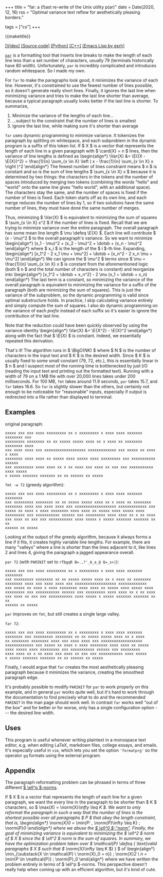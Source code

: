 +++
title = "far: a (f)ast re-write of the Unix utility p(ar)"
date = Date(2020, 12, 16)
rss = "Optimal variance text reflow for aesthetically pleasing borders."

tags = ["cs"]
+++

{{maketitle}}

[[Video]](https://youtu.be/H3Agto3ZSnk)
[[Source code]](https://github.com/stephen-huan/inflow)
[[Python]]({{assets}}/far.py)
[[C++]]({{assets}}/far.cpp)
[[Emacs Lisp by esrh]](https://github.com/eshrh/far.el)

[`par`](http://www.nicemice.net/par/) is a formatting tool that inserts line
breaks to make the length of each line less than a set number of characters,
usually 79 (terminals historically have 80 width). Unfortunately, `par` is
incredibly complicated and introduces random whitespace. So I made my own.

For `far` to make the paragraphs look good, it minimizes the variance of
each line. However, it's constrained to use the fewest number of lines
possible, so it doesn't generate really short lines. Finally, it ignores
the last line when minimizing variance and tries to make the last line
shorter than average, because a typical paragraph usually looks better
if the last line is shorter. To summarize,
1. Minimize the variance of the lengths of each line...
2. ...subject to the constraint that the number of lines is smallest
3. Ignore the last line, while making sure it's shorter than average

`far` uses dynamic programming to minimize variance. It
tokenizes the paragraph by splitting on whitespace, and each
subproblem in the dynamic program is a suffix of this token list.
If $ X $ is a vector that represents the length of each
line in a given paragraph with $ \card{X} = n $ lines,
then the variance of line lengths is defined as
\begin{align*}
  \Var{X} &= \E{(X - \E{X})^2} = \frac{1}{n} \sum_{x \in X}
    \left ( x - \frac{1}{n} \sum_{x \in X} x \right )^2
\end{align*}
The fewest number of lines constraint means $ n $ is constant and so is the
sum of line lengths $ \sum_{x \in X} x $ because it is determined by two
things: the characters in the tokens and the number of spaces introduced
by merging two tokens (combining the words "hello" and "world" onto the
same line gives "hello world", with an additional space). The characters
stay the same, and the number of spaces is fixed if the number of lines is
fixed. Each token starts off as its own line, and each merge reduces the
number of lines by 1, so if two solutions have the same number of lines,
they must have done the same number of merges.

Thus, minimizing $ \Var{X} $ is equivalent to minimizing the sum of squares $
\sum_{x \in X} x^2 $ if the number of lines is fixed. Recall that we are trying
to minimize variance over the entire paragraph. The overall paragraph has some
mean line length $ \mu \defeq \E{X} $. Each line will contribute $ (x - \mu)^2
$ to the overall paragraph's variance. So we want to minimize
\begin{align*}
  (x_1 - \mu)^2 + (x_2 - \mu)^2 + \dotsb + (x_n - \mu)^2
\end{align*}
where $ x_i $ is the length of the $ i $-th line. Expanding,
\begin{align*}
  [x_1^2 - 2 x_1 \mu + \mu^2] + \dotsb + [x_n^2 - 2 x_n \mu + \mu^2]
\end{align*}
We can ignore the $ \mu^2 $ terms since $ \mu = \frac{1}{n} \sum_{x
\in X} x $ is constant from the aforementioned logic (both $ n $
and the total number of characters is constant) and reorganize into
\begin{align*}
  [x_1^2 + \dotsb + x_n^2] - 2 \mu (x_1 + \dotsb + x_n)
\end{align*}
The last term is a constant, so minimizing the variance of the overall
paragraph is equivalent to minimizing the variance for a suffix of
the paragraph (both are minimizing the sum of squares). This is just
the variance of the subproblem, so the dynamic programming is valid
since optimal substructure holds. In practice, I skip calculating
variance entirely and simply compute the sum of squares. I also do
dynamic programming on the variance of each _prefix_ instead of each
suffix so it's easier to ignore the contribution of the last line.

Note that the reduction could have been quickly
observed by using the variance identity
\begin{align*}
  \Var{X} &= \E{X^2} - \E{X}^2
\end{align*}
along with the fact that $ \E{X} $ is constant.
Indeed, we essentially repeated this derivation.

That's it! The algorithm runs in $ \BigO(NK) $ where $ N $ is the number of
characters in the input text and $ K $ is the desired width. Since $ K $ is
usually fixed to some small constant (79, 72, etc.), this is essentially linear
in $ n $ and I suspect most of the running time is bottlenecked by just I/O
(reading the input text and printing out the formatted text). Running with a
width of 79 on a 1 MB file with over 20,000 lines takes under 200 milliseconds.
For 100 MB, `fmt` takes around 11.9 seconds, `par` takes 15.7, and `far` takes
16.6. So `far` is slightly slower than the others, but certainly not enough to
be noticeable for "reasonable" inputs, especially if output is redirected into
a file rather than displayed to terminal.

## Examples

original paragraph:
```plaintext
xxxxx xxx xxx xxxx xxxxxxxxx xx x xxxxxxxxx x xxxx xxxx xxxxxxx xxxxxxxx xxx
xxxxxxxxx xxxxxxxx xx xx xxxxx xxxxx xxxx xx x xxxx xx xxxxxxxx xxxxxxxx xxxx
xxx xxxx xxxx xxx xxxxxxxxxxxxxxxxxxx xxxxxxxxxxxxx xxx xxxxx xx xxxx x xxxx
xxxxxxxx xxxx xxxx xx xxxxx xxxx xxxxx xxxx xxxxxxxxx xxx xxxxxxxxxxx xxxxxx
xxx xxxxxxxxx xxxx xxxx xx x xx xxxx xxx xxxx xx xxx xxx xxxxxxxxxxx xxxx xxxxx
x xxxxx xxxxxxx xxxxxxx xx xx xxxxxx xx xxxxx
```

`fmt -w 72` (greedy algorithm):
```plaintext
xxxxx xxx xxx xxxx xxxxxxxxx xx x xxxxxxxxx x xxxx xxxx xxxxxxx xxxxxxxx
xxx xxxxxxxxx xxxxxxxx xx xx xxxxx xxxxx xxxx xx x xxxx xx xxxxxxxx
xxxxxxxx xxxx xxx xxxx xxxx xxx xxxxxxxxxxxxxxxxxxx xxxxxxxxxxxxx xxx
xxxxx xx xxxx x xxxx xxxxxxxx xxxx xxxx xx xxxxx xxxx xxxxx xxxx
xxxxxxxxx xxx xxxxxxxxxxx xxxxxx xxx xxxxxxxxx xxxx xxxx xx x xx xxxx
xxx xxxx xx xxx xxx xxxxxxxxxxx xxxx xxxxx x xxxxx xxxxxxx xxxxxxx xx xx
xxxxxx xx xxxxx
```

Looking at the output of the greedy algorithm, because it always forms a line
if it fits, it creates highly variable line lengths. For example, there are
many "valleys" where a line is shorter than the lines adjacent to it, like
lines 2 and lines 4, giving the paragraph a jagged appearance overall.

`par 72` (with `PARINIT` set to `rTbgqR B=.,?'_A_a_@ Q=_s>|`):
```plaintext
xxxxx xxx xxx xxxx xxxxxxxxx xx x xxxxxxxxx x xxxx xxxx xxxxxxx xxxxxxxx
xxx xxxxxxxxx xxxxxxxx xx xx xxxxx xxxxx xxxx xx x xxxx xx xxxxxxxx
xxxxxxxx xxxx xxx xxxx xxxx xxx xxxxxxxxxxxxxxxxxxx xxxxxxxxxxxxx
xxx xxxxx xx xxxx x xxxx xxxxxxxx xxxx xxxx xx xxxxx xxxx xxxxx xxxx
xxxxxxxxx xxx xxxxxxxxxxx xxxxxx xxx xxxxxxxxx xxxx xxxx xx x xx xxxx
xxx xxxx xx xxx xxx xxxxxxxxxxx xxxx xxxxx x xxxxx xxxxxxx xxxxxxx xx xx
xxxxxx xx xxxxx
```

`par` improves on `fmt`, but still creates a single large valley.

`far 72`:
```plaintext
xxxxx xxx xxx xxxx xxxxxxxxx xx x xxxxxxxxx x xxxx xxxx xxxxxxx
xxxxxxxx xxx xxxxxxxxx xxxxxxxx xx xx xxxxx xxxxx xxxx xx x xxxx
xx xxxxxxxx xxxxxxxx xxxx xxx xxxx xxxx xxx xxxxxxxxxxxxxxxxxxx
xxxxxxxxxxxxx xxx xxxxx xx xxxx x xxxx xxxxxxxx xxxx xxxx xx xxxxx
xxxx xxxxx xxxx xxxxxxxxx xxx xxxxxxxxxxx xxxxxx xxx xxxxxxxxx
xxxx xxxx xx x xx xxxx xxx xxxx xx xxx xxx xxxxxxxxxxx xxxx xxxxx
x xxxxx xxxxxxx xxxxxxx xx xx xxxxxx xx xxxxx
```

Finally, I would argue that `far` creates the most
aesthetically pleasing paragraph because it minimizes
the variance, creating the smoothest paragraph edge.

It's probably possible to modify `PARINIT` for `par` to work properly on this
example, and in general `par` works quite well, but it's hard to work through
the documentation to find precisely what to do and the recommended `PARINIT`
in the man page should work well. In contrast `far` works well "out of the
box" and for better or for worse, only has a single configuration option ---
the desired line width.

## Uses

This program is useful whenever writing plaintext in a monospace text editor,
e.g. when editing LaTeX, markdown files, college essays, and emails. It's
especially useful in `vim`, which lets you set the option `'formatprg'` so
the operator `gq` formats using the external program.

## Appendix

The paragraph reformatting problem can be phrased in terms of three different
[$ \ell^p $-norms](https://en.wikipedia.org/wiki/Lp_space#The_p-norm_in_finite_dimensions).

If $ X $ is a vector that represents the length of each line for a given
paragraph, we want the every line in the paragraph to be shorter than $ K $
characters, so $ \max(X) = \norm{X}_\infty \leq K $. We want to only reformat
the paragraph in such a way that the number of lines is the shortest possible
over all paragraphs $ P $ that obey the length constraint, that is,
\begin{align*}
  \norm{X}_0 = \min_{P: \, \norm{P}_\infty \leq K} \; \norm{P}_0
\end{align*}
where we abuse the [$ \ell^0
$-"norm"](https://en.wikipedia.org/wiki/Lp_space#When_p_=_0).
Finally, the goal of minimizing variance is equivalent to minimizing the
$ \ell^2 $ norm of $ X $ since the $ \ell^2 $ norm is the sum of squares.
In summary, we have the optimization problem taken over $ \mathcal{P} \defeq
\{ \text{valid paragraphs $ X $ such that $ \norm{X}_\infty \leq K $} \} $ of
\begin{align*}
  \min_{\substack{X \in \mathcal{P} \\ \norm{X}_0 = n}} \; \norm{X}_2 \\
  n = \min_{P \in \mathcal{P}} \; \norm{P}_0
\end{align*}
where we have written the problem entirely in terms of $
\ell^p $-norms. This perspective doesn't really help when
coming up with an efficient algorithm, but it's kind of cute.

